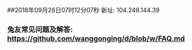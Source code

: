 ##2018年09月28日07时12分07秒 新址: 104.248.144.39
### 兔友常见问题及解答: https://github.com/wanggonging/d/blob/w/FAQ.md
